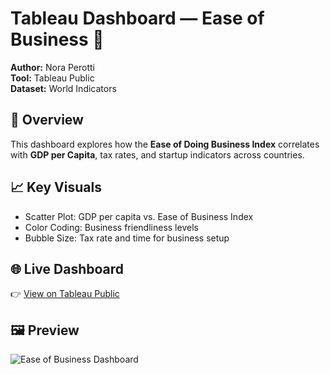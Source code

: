 # Tableau Dashboard — Ease of Business 💼

**Author:** Nora Perotti  
**Tool:** Tableau Public  
**Dataset:** World Indicators

## 🧭 Overview
This dashboard explores how the **Ease of Doing Business Index** correlates with **GDP per Capita**, tax rates, and startup indicators across countries.

## 📈 Key Visuals
- Scatter Plot: GDP per capita vs. Ease of Business Index  
- Color Coding: Business friendliness levels  
- Bubble Size: Tax rate and time for business setup  

## 🌐 Live Dashboard
👉 [View on Tableau Public](https://public.tableau.com/app/profile/nora.perotti/viz/BizIndex_Tableu_NoraPerotti/Business)

## 🖼️ Preview
![Ease of Business Dashboard](./ease_business.png)
